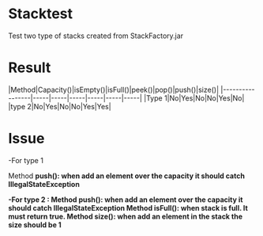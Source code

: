 # Stacktest

Test two type of stacks created from StackFactory.jar

# Result

|Method|Capacity()|isEmpty()|isFull()|peek()|pop()|push()|size()|
|-----------------|-----|-----|-----|-----|-----|-----|
|Type 1|No|Yes|No|No|Yes|No|
|type 2|No|Yes|No|No|Yes|Yes|

# Issue
-For type 1 

Method <b>push()<b>:
when add an element over the capacity it should catch <b>IllegalStateException<b>

-For type 2 :
Method <b>push()<b>:
when add an element over the capacity it should catch <b>IllegalStateException<b>
Method <b>isFull()<b>:
when stack is full. It must return true.
Method <b>size()<b>:
when add an element in the stack the size should be 1
